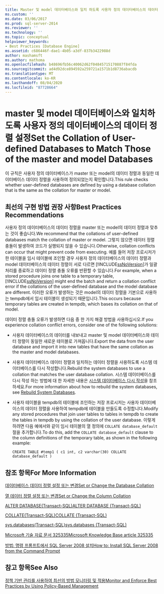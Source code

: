 ```yaml
---
title: Master 및 model 데이터베이스와 일치 하도록 사용자 정의 데이터베이스의 데이터 정렬을 설정 합니다. | Microsoft Docs
ms.custom: ''
ms.date: 03/06/2017
ms.prod: sql-server-2014
ms.reviewer: ''
ms.technology: ''
ms.topic: conceptual
helpviewer_keywords:
- Best Practices [Database Engine]
ms.assetid: c686446f-dae1-4b05-a3df-837b3422988d
author: mashamsft
ms.author: mathoma
ms.openlocfilehash: b48696fb56c40062d62f04845715170887f84fda
ms.sourcegitcommit: ad4d92dce894592a259721a1571b1d8736abacdb
ms.translationtype: MT
ms.contentlocale: ko-KR
ms.lasthandoff: 08/04/2020
ms.locfileid: "87728664"
---
```

# <a name="set-the-collation-of-user-defined-databases-to-match-those-of-the-master-and-model-databases"></a><span data-ttu-id="311f4-102">master 및 model 데이터베이스와 일치하도록 사용자 정의 데이터베이스의 데이터 정렬 설정</span><span class="sxs-lookup"><span data-stu-id="311f4-102">Set the Collation of User-defined Databases to Match Those of the master and model Databases</span></span>
  <span data-ttu-id="311f4-103">이 규칙은 사용자 정의 데이터베이스가 master 또는 model의 데이터 정렬과 동일한 데이터베이스 데이터 정렬을 사용하여 정의되었는지 확인합니다.</span><span class="sxs-lookup"><span data-stu-id="311f4-103">This rule checks whether user-defined databases are defined by using a database collation that is the same as the collation for master or model.</span></span>  
  
## <a name="best-practices-recommendations"></a><span data-ttu-id="311f4-104">최선의 구현 방법 권장 사항</span><span class="sxs-lookup"><span data-stu-id="311f4-104">Best Practices Recommendations</span></span>  
 <span data-ttu-id="311f4-105">사용자 정의 데이터베이스의 데이터 정렬을 master 또는 model의 데이터 정렬과 맞추는 것이 좋습니다.</span><span class="sxs-lookup"><span data-stu-id="311f4-105">We recommend that the collations of user-defined databases match the collation of master or model.</span></span> <span data-ttu-id="311f4-106">그렇지 않으면 데이터 정렬 충돌이 발생하여 코드가 실행되지 않을 수 있습니다.</span><span class="sxs-lookup"><span data-stu-id="311f4-106">Otherwise, collation conflicts can occur that might prevent code from executing.</span></span> <span data-ttu-id="311f4-107">예를 들어 저장 프로시저가 한 테이블을 임시 테이블에 조인할 경우 사용자 정의 데이터베이스의 데이터 정렬과 model 데이터베이스의 데이터 정렬이 서로 다르면 [!INCLUDE[ssNoVersion](../includes/ssnoversion-md.md)]가 일괄 처리를 종료하고 데이터 정렬 충돌 오류를 반환할 수 있습니다.</span><span class="sxs-lookup"><span data-stu-id="311f4-107">For example, when a stored procedure joins one table to a temporary table, [!INCLUDE[ssNoVersion](../includes/ssnoversion-md.md)] might end the batch and return a collation conflict error if the collations of the user-defined database and the model database are different.</span></span> <span data-ttu-id="311f4-108">이러한 오류가 발생하는 것은 model의 데이터 정렬을 기본으로 사용하는 tempdb에서 임시 테이블이 생성되기 때문입니다.</span><span class="sxs-lookup"><span data-stu-id="311f4-108">This occurs because temporary tables are created in tempdb, which bases its collation on that of model.</span></span>  
  
 <span data-ttu-id="311f4-109">데이터 정렬 충돌 오류가 발생하면 다음 중 한 가지 해결 방법을 사용하십시오.</span><span class="sxs-lookup"><span data-stu-id="311f4-109">If you experience collation conflict errors, consider one of the following solutions:</span></span>  
  
-   <span data-ttu-id="311f4-110">사용자 데이터베이스의 데이터를 내보내고 master 및 model 데이터베이스와 데이터 정렬이 동일한 새로운 테이블로 가져옵니다.</span><span class="sxs-lookup"><span data-stu-id="311f4-110">Export the data from the user database and import it into new tables that have the same collation as the master and model databases.</span></span>  
  
-   <span data-ttu-id="311f4-111">사용자 데이터베이스 데이터 정렬과 일치하는 데이터 정렬을 사용하도록 시스템 데이터베이스를 다시 작성합니다.</span><span class="sxs-lookup"><span data-stu-id="311f4-111">Rebuild the system databases to use a collation that matches the user database collation.</span></span> <span data-ttu-id="311f4-112">시스템 데이터베이스를 다시 작성 하는 방법에 대 한 자세한 내용은 [시스템 데이터베이스 다시 작성](../relational-databases/databases/system-databases.md)을 참조 하세요.</span><span class="sxs-lookup"><span data-stu-id="311f4-112">For more information about how to rebuild the system databases, see [Rebuild System Databases](../relational-databases/databases/system-databases.md).</span></span>  
  
-   <span data-ttu-id="311f4-113">사용자 테이블을 tempdb의 테이블에 조인하는 저장 프로시저는 사용자 데이터베이스의 데이터 정렬을 사용하여 tempdb에 테이블을 만들도록 수정합니다.</span><span class="sxs-lookup"><span data-stu-id="311f4-113">Modify any stored procedures that join user tables to tables in tempdb to create the tables in tempdb by using the collation of the user database.</span></span> <span data-ttu-id="311f4-114">이렇게 하려면 다음 예에서와 같이 임시 테이블의 열 정의에 `COLLATE database_default` 절을 추가합니다.</span><span class="sxs-lookup"><span data-stu-id="311f4-114">To do this, add the `COLLATE database_default` clause to the column definitions of the temporary table, as shown in the following example:</span></span>  
  
    ```  
    CREATE TABLE #temp1 ( c1 int, c2 varchar(30) COLLATE database_default )  
    ```  
  
## <a name="for-more-information"></a><span data-ttu-id="311f4-115">참조 항목</span><span class="sxs-lookup"><span data-stu-id="311f4-115">For More Information</span></span>  
 [<span data-ttu-id="311f4-116">데이터베이스 데이터 정렬 설정 또는 변경</span><span class="sxs-lookup"><span data-stu-id="311f4-116">Set or Change the Database Collation</span></span>](../relational-databases/collations/set-or-change-the-database-collation.md)  
  
 [<span data-ttu-id="311f4-117">열 데이터 정렬 설정 또는 변경</span><span class="sxs-lookup"><span data-stu-id="311f4-117">Set or Change the Column Collation</span></span>](../relational-databases/collations/set-or-change-the-column-collation.md)  
  
 [<span data-ttu-id="311f4-118">ALTER DATABASE&#40;Transact-SQL&#41;</span><span class="sxs-lookup"><span data-stu-id="311f4-118">ALTER DATABASE &#40;Transact-SQL&#41;</span></span>](/sql/t-sql/statements/alter-database-transact-sql)  
  
 [<span data-ttu-id="311f4-119">COLLATE&#40;Transact-SQL&#41;</span><span class="sxs-lookup"><span data-stu-id="311f4-119">COLLATE &#40;Transact-SQL&#41;</span></span>](/sql/t-sql/statements/collations)  
  
 [<span data-ttu-id="311f4-120">sys.databases&#40;Transact-SQL&#41;</span><span class="sxs-lookup"><span data-stu-id="311f4-120">sys.databases &#40;Transact-SQL&#41;</span></span>](/sql/relational-databases/system-catalog-views/sys-databases-transact-sql)  
  
 [<span data-ttu-id="311f4-121">Microsoft 기술 자료 문서 325335</span><span class="sxs-lookup"><span data-stu-id="311f4-121">Microsoft Knowledge Base article 325335</span></span>](https://go.microsoft.com/fwlink/?linkid=117751)  
  
 [<span data-ttu-id="311f4-122">방법: 명령 프롬프트에서 SQL Server 2008 설치</span><span class="sxs-lookup"><span data-stu-id="311f4-122">How to: Install SQL Server 2008 from the Command Prompt</span></span>](https://go.microsoft.com/fwlink/?LinkId=81585)  
  
## <a name="see-also"></a><span data-ttu-id="311f4-123">참고 항목</span><span class="sxs-lookup"><span data-stu-id="311f4-123">See Also</span></span>  
 [<span data-ttu-id="311f4-124">정책 기반 관리를 사용하여 최선의 방법 모니터링 및 적용</span><span class="sxs-lookup"><span data-stu-id="311f4-124">Monitor and Enforce Best Practices by Using Policy-Based Management</span></span>](../relational-databases/policy-based-management/monitor-and-enforce-best-practices-by-using-policy-based-management.md)  
  
  
